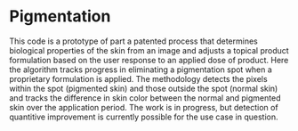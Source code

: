 # Pigmentation

This code is a prototype of part a patented process that determines biological properties of the skin from an image and adjusts a topical product formulation based on the user response to an applied dose of product. Here the algorithm tracks progress in eliminating a pigmentation spot when a proprietary formulation is applied. The methodology detects the pixels within the spot (pigmented skin) and those outside the spot (normal skin) and tracks the difference in skin color between the normal and pigmented skin over the application period. The work is in progress, but detection of quantitive improvement is currently possible for the use case in question.

